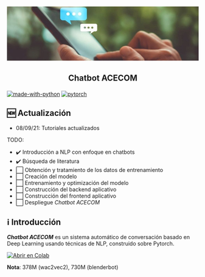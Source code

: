 <p align="center">
    <br>
    <img src="assets/portada.jpeg"/>
    </a>
    <br>
</p>

<h2 align="center">
<p>Chatbot ACECOM</p>
</h2>

[![made-with-python](https://img.shields.io/badge/Made%20with-Python-1f425f.svg)](https://www.python.org/)
[![pytorch](https://img.shields.io/badge/PyTorch-1.7-EE4C2C.svg?style=flat&logo=pytorch)](https://pytorch.org)

## 🆕 Actualización
- 08/09/21: Tutoriales actualizados

 TODO:
- ✔️ Introducción a NLP con enfoque en chatbots
- ✔️ Búsqueda de literatura
- ⬜️ Obtención y tratamiento de los datos de entrenamiento
- ⬜️ Creación del modelo
- ⬜️ Entrenamiento y optimización del modelo
- ⬜️ Construcción del backend aplicativo
- ⬜️ Construcción del frontend aplicativo
- ⬜️ Despliegue *Chatbot ACECOM*

## ℹ️ Introducción
***Chatbot ACECOM*** es un sistema automático de conversación basado en Deep Learning usando técnicas de NLP, construido sobre Pytorch.

[![Abrir en Colab](https://colab.research.google.com/assets/colab-badge.svg)](https://colab.research.google.com/github/AcecomFCUNI/Chatbot-Acecom/blob/master/src/chatbot_de_voz.ipynb)

**Nota**: 378M (wac2vec2), 730M (blenderbot)